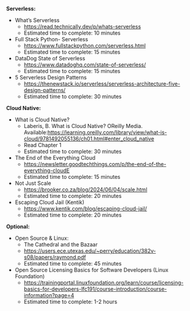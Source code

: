 **Serverless:**

- What’s Serverless
    - https://read.technically.dev/p/whats-serverless
    - Estimated time to complete: 10 minutes
- Full Stack Python- Serverless
    - https://www.fullstackpython.com/serverless.html
    - Estimated time to complete: 15 minutes
- DataDog State of Serverless
    - https://www.datadoghq.com/state-of-serverless/
    - Estimated time to complete: 15 minutes
- 5 Serverless Design Patterns
    - https://thenewstack.io/serverless/serverless-architecture-five-design-patterns/
    - Estimated time to complete: 30 minutes

**Cloud Native:**

- What is Cloud Native?
    - Laberis, B. What is Cloud Native? OReilly Media. Available:https://learning.oreilly.com/library/view/what-is-cloud/9781492055136/ch01.html#enter_cloud_native
    - Read Chapter 1
    - Estimated time to complete: 30 minutes
- The End of the Everything Cloud
    - https://newsletter.goodtechthings.com/p/the-end-of-the-everything-cloudE
    - Estimated time to complete: 15 minutes
- Not Just Scale
    - https://brooker.co.za/blog/2024/06/04/scale.html
    - Estimated time to complete: 20 minutes
- Escaping Cloud Jail (Kentik)
    - https://www.kentik.com/blog/escaping-cloud-jail/
    - Estimated time to complete: 20 minutes
    

**Optional:**

- Open Source & Linux:
    - The Cathedral and the Bazaar
    - https://users.ece.utexas.edu/~perry/education/382v-s08/papers/raymond.pdf
    - Estimated time to complete: 45 minutes
- Open Source Licensing Basics for Software Developers (Linux Foundation)
    - https://trainingportal.linuxfoundation.org/learn/course/licensing-basics-for-developers-lfc191/course-introduction/course-information?page=4
    - Estimated time to complete: 1-2 hours